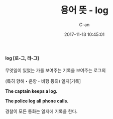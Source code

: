 ﻿---
layout: post
title:  "용어 뜻 - log"
date:   2017-11-13 10:45:01
author: C-an
categories: English_origin
---

#### log [로-그, 라-그] ####


무엇일이 있었는 가를 보여주는 기록을 보여주는 로그의 

(특히 항해・운항・비행 등의) 일지[기록]

**The captain keeps a log.**


**The police log all phone calls.**

경찰이 모든 통화는 일지에 기록을 한다.
